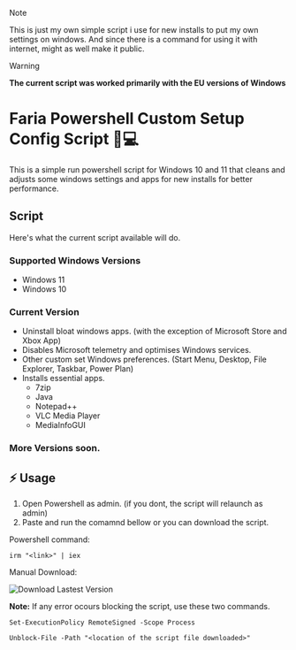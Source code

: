 > [!NOTE]
> This is just my own simple script i use for new installs to put my own settings on windows. And since there is a command for using it with internet, might as well make it public.

> [!WARNING]
> **The current script was worked primarily with the EU versions of Windows**

# Faria Powershell Custom Setup Config Script :large_blue_diamond::computer:
This is a simple run powershell script for Windows 10 and 11 that cleans and adjusts some windows settings and apps for new installs for better performance.

## Script
Here's what the current script available will do.
### Supported Windows Versions
- Windows 11
- Windows 10

### Current Version
- Uninstall bloat windows apps. (with the exception of Microsoft Store and Xbox App)
- Disables Microsoft telemetry and optimises Windows services.
- Other custom set Windows preferences. (Start Menu, Desktop, File Explorer, Taskbar, Power Plan)
- Installs essential apps.
  - 7zip
  - Java
  - Notepad++
  - VLC Media Player
  - MediaInfoGUI

### More Versions soon.

## :zap: Usage
1. Open Powershell as admin. (if you dont, the script will relaunch as admin)
2. Paste and run the comamnd bellow or you can download the script.

Powershell command:
```
irm "<link>" | iex
```
Manual Download:

![Download Lastest Version](https://img.shields.io/github/downloads/dfaria5/faria-ps-utilsetupconf-script/latest/total?style=for-the-badge)

**Note:** If any error ocours blocking the script, use these two commands.
```
Set-ExecutionPolicy RemoteSigned -Scope Process
```
```
Unblock-File -Path "<location of the script file downloaded>"
```
